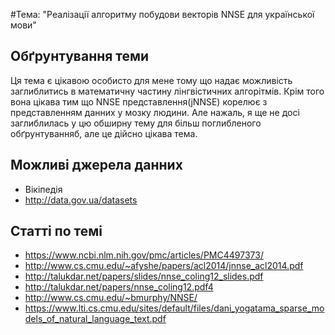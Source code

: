 
#Тема: "Реалізації алгоритму побудови векторів NNSE для української мови"
## Обґрунтування теми
Ця тема є цікавою особисто для мене тому що надає можливість заглиблитись в математичну частину лінгвістичних алгорітмів. Крім того вона цікава тим що NNSE представлення(jNNSE) корелює з представленням данних у мозку людини. Але нажаль, я ще не досі заглиблилась у цю обширну тему для більш поглибленого обґрунтуванняб, але це дійсно цікава тема.

## Можливі джерела данних
- Вікіпедія
- http://data.gov.ua/datasets

## Статті по темі
- https://www.ncbi.nlm.nih.gov/pmc/articles/PMC4497373/
- http://www.cs.cmu.edu/~afyshe/papers/acl2014/jnnse_acl2014.pdf
- http://talukdar.net/papers/slides/nnse_coling12_slides.pdf
- http://talukdar.net/papers/nnse_coling12.pdf4
- http://www.cs.cmu.edu/~bmurphy/NNSE/
- https://www.lti.cs.cmu.edu/sites/default/files/dani_yogatama_sparse_models_of_natural_language_text.pdf

 
